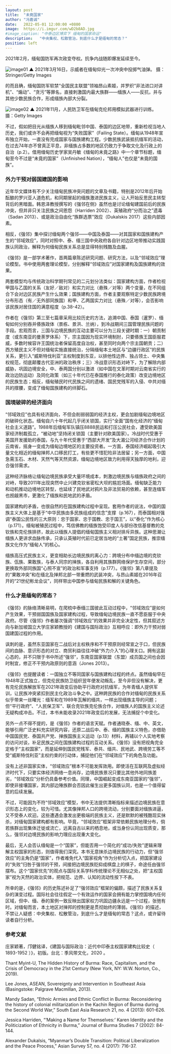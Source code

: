 ```yaml
---
layout: post
title:  "未竟国家"
author: "冯嘉诚"
date:   2022-05-01 12:00:00 +0800
image:  https://i.imgur.com/wD2b8AD.jpg
#image_caption: "中泰边区博弈下 缅甸的国家命运"
description:   "中央集权、松散管治，到底什么才是缅甸的常态？"
position: left
---
```


2021年2月，缅甸国防军再次政变夺权。抗争内战随即爆发延续至今。

<!--more-->

![image01](https://i.imgur.com/38f24nW.jpg)
▲ 2021年3月16日，示威者在缅甸仰光一次冲突中投掷气油弹。 摄：Stringer/Getty Images

的而且确，缅甸国防军软禁“全国民主联盟”领袖昂山素姬，并罗织“非法进口对讲机”、“煽动”、“贪污”等罪名，直接刺激国内最大族群——缅族人——反抗，并与其他少数民族合作，形成缅族內部大分裂。

![image02](https://i.imgur.com/rNQNVHk.jpg)
▲ 2021年11月，人民防卫军在缅甸克伦邦用模拟武器进行训练。 摄：Getty Images

不过，假如把目光从缅族人移到缅甸毗邻中国、泰国的边区地带，重新检视当地人历史，我们或许不会再把缅甸视为“失败国家”（Failing State）。缅甸从1948年宣布独立开始，一直没有完成国家与国族建构工程。少数民族武装抵抗缅军的活动，在过去74年亦不曾真正平息，非缅族占多数的地区仍致力于争取文化及行政上的自治（p.2）。借用缅甸历史学家吴丹敏《缅甸的未竟之路》中一个章节标题，缅甸至今不过是“未竟的国家”（Unfinished Nation），“缅甸人”也仅是“未竟的国族”。


### 外力干预对弱国建国的影响

近年华文媒体有不少关注缅甸民族冲突问题的文章及书籍，特别是2012年后开始酝酿的罗兴亚人道危机，和同期冒起的缅族激进民族主义，让人开始反思民主转型背后的黑暗面。韩恩泽教授撰写的《强邻在侧》虽然也是讨论缅甸建国前后的民族冲突，但并非只关注民族之间恩怨（Harriden 2002）、英殖政府“分而治之”遗毒（Sadan 2013）、或是政治自由化“族群选票”效应（Dukalskis 2017）这些内部因素。

相反，《强邻》集中探讨缅甸两个强邻——中国及泰国——对其国家和国族建构产生的“邻域效应”，同时对照中、泰、缅三国中央政府各自针对边区地带推动实践国族认同政治，解释为何缅甸民族关系总是显得特别残酷及血腥。

《强邻》是一部学术著作，首两篇章陈述研究问题、研究方法，以及“邻域效应”理论模型。书中使用两套理论模型，分别解释“邻域效应”对国家建构及国族建构的效果。

两套模型均与传统政治科学期刊常见的二元划分法类似：国家建构方面，作者检视甲国与乙国的关系（友好／敌对）和实力对比（悬殊／对等）两个变量，在不同组合下会对边区民族产生什么效果；国族建构方面，作者主要观察特定少数民族跨境分布形态（有／无外部同族国）和甲、乙两国实力对比（悬殊／对等），会否影响该民族对居住国的满意程度（p.38-42）。

作者在《强邻》第三至七篇章采用比较历史的方法，追溯中国、泰国（暹罗）、缅甸如何分别吞并傣族政体（景栋、景洪、兰纳），到冷战期间三国管理民族问题的手段。宏观而言，三国与边境民族的互动主要可以分为三段关键时期：一）朝贡制度（或东南亚的曼荼罗体系）下，宗主国因为现实环境制肘，只要傣族王国臣服君威，多数时候容许王国统治者保留高度自治权，甚至同时向两个宗主国朝贡；二）西方殖民主义不但对缅甸实施直接统治，分隔缅甸本土地区与“边疆行政区”的民族关系，更引入“威斯特伐利亚”主权制度到东亚，以排他性边界、独占领土、中央集权规范，彻底颠覆古代亚洲的政治秩序；三）冷战意识形态对峙下，为了解除内部威胁，巩固边境安全，中、泰两国分别以激进（如中国在文革时期对云南省实行的政治边防运动）及同化政策（如三十年代已在泰国推行的泰化政策）改变边境地区的民族生态；相反，缅甸殖民时代民族之间的遗绪、国民党残军的入侵、中共对缅共的撑腰，变成了缅甸国族建构的绊脚石。


### 国境破碎的经济面向

“邻域效应”也具有经济面向，不但会削弱弱国的经济主权，更会加剧缅甸边境地区的破碎化状态。缅甸自六十年代起几乎闭关锁国，实行“全面”国有化经济的“缅甸社会主义道路”。1988年后缅甸军队镇压8888民运和打压公民社会，遭受欧美国家经济制裁孤立，“被动地”坚持闭关锁国（主要针对欧美国家）。冷战时代受惠于美国开发援助的泰国，与九十年代受惠于“西部大开发”及大湄公河经济合作计划的云南省，摇身一变成为缅甸边境地区的主要投资者。一方面，泰国经济崛起吸引大量文化相近的缅甸掸邦人口移民打工，有些更不惜犯险非法居留；另一方面，中国急需玉石、木材、天然气等天然资源，缅甸边境地区致力利用得天独厚的地利，迎合强邻需求。

这种经济脉络让缅甸边境民族承受大量环境成本，刺激边境民族与缅族政府之间的对峙，导致2011年出现突然中止兴建克钦省密松大坝的尴尬场面。缅甸缺乏能力和动机推动边境地区转型，也延续了民地武对鸦片及非法贸易的依赖，甚至连缅军也觊觎黑市，更激化了缅族和民地武的矛盾。

国家建构的矛盾，也很自然的在国族建构过程中呈现。套用作者的说法，中国的国族主义大体上是基于“中华民族由多民族组成的信念”支撑（p.167），而泰国相对强调“泰国公民性的三大原则：忠于国家、忠于国教、忠于国王”，以“泰化”作为核心（p.171）。缅甸被殖民过程中，笃信佛教的缅族饱受印度人与部份改信基督教的克钦族和克伦族排挤，故此以缅族人提倡的缅甸国族主义相对排斥异族。这种思潮让缅族人更讲求血脉传承，只承认英殖时代前已定居当地的“土著”国定民族，推崇缅族文化作为“缅甸人”的核心。

缅族高压式民族主义，更变相助长边境民族的离心力：跨境分布中缅边境的克钦族、佤族、果敢族，与泰人同宗的掸族，各自利用其族群网络保护生存空间，部分更换取外部同族国“心照不宣”的政治和军事支持（p.177）。《强邻》第八章提及的“果敢冲突”和在缅北及掸邦北部一带重燃的武装冲突，与昂山素姬在2016年召开的“21世纪彬龙会议”，同样带出中国参与缅甸民族和解的关键角色。


### 什么才是缅甸的常态？

《强邻》的脉络清晰易明，在爬梳中泰缅三国彼此互动过程中，“邻域效应”是如何产生效果，干预弱国国族及国家建构过程，导致缅甸边境民族一直不愿臣服于中央政府。尽管《强邻》作者屡次强调“邻域效应”的效果并非完全决定性，但其叙述方向与新加坡国立大学庄家颖教授的《建国与国际政治》互相呼应：即外力干预对弱国建国过程的作用。

讽刺的是，虽然东亚国家在二战后对主权秩序和不干预原则经常宣之于口，但民族间的血脉、意识形态的对立、商贸利益往往冲破“外力介入”的心理关口。拥有这副心态的，并不只限于书中所述“强邻”，东南亚国家联盟（东盟）成员国之间也会因时制宜，修正不干预内政原则的意涵（Jones 2013）。

《强邻》也提醒读者：一国独立不等同国家与国族建构过程的终点。虽然缅甸早在1948年正式独立，但克伦民族防卫组织翌年便发动叛乱，至今非但没有解决，更有克伦民族解放军在2021年政变后协助平行政府对抗缅军，为年青缅人提供军训，让民族冲突紧扣到民主化政治斗争之中。这种跨民族的合作对缅甸的民族关系似乎带来一丝曙光：缅军和在1989年瓦解的缅共，一样出现缅族主导的问题；但“平行政府”、“人民保卫军”、联合克钦族克伦族合作，对缅族人的国族主义论述无疑构成冲击。不过，本书未能收录2021年政变后的发展，无法捕捉个中变化。

另外一点不得不提的，是《强邻》作者的语言天赋。作者通晓泰、缅、中、英文，能够引用广泛史料充实研究内容，还原二战后中、泰、缅的国族主义特色，亦借助中国国民党、泰国共产党、掸族国族主义运动（p.13）材料，再辅以个人实地考察的访问对谈，补足民族之间在国族建构过程的互动关系。《强邻》没有把视角完全定格于“主权国家”，而是延伸到国民党残军、泰共、缅共、民地武、跨境劳工等不受“威斯特伐利亚”主权约束的行动体，捕捉他们在“邻域效应”下的角色及功能。

没有上述非国家实体，“邻域效应”根本不可能发挥效用。即使活在互联网及虚拟经济时代下，只要实体经济网络一息尚存，边境民族景况只要比其他外地同族差劣，“邻域效应”分析仍具备参考价值。同理，中国崛起变成东南亚国家的“强邻”，即使非接壤国家，其内部边陲族群会否因此催生出更多国族认同，也是一个值得留意的后续发展。

不过，可能因为不符“邻域效应”模型，书中无法提供清晰指标来描述边境民族在意识形态上的变化，较为可惜。尤其像掸邦人口的跨境流动，分别要面对缅族进逼，又不受泰人欢迎。这些遭遇会激发出更极端的民族主义，还是默默的被残酷现实抹杀，对缅甸国家建构都有影响。毕竟，“邻域效应”框架非常依赖民族地理分布，倘若族群出现集体迁徙或流亡，远离自古以来的栖息地，或当身份认同出现质变，那么，强邻对边境民族的影响力理应出现重大变化。

最后，无人会否认缅甸是一个“国家”，但能否用一个简化的“成功/失败”逻辑来理解主权国家的形态，则值得我们深究。本书无意抹杀边境民族的行动力，但“强邻效应”的主角仍是“国家”，作者难免代入“国家视角”作为分析切入点，把国家建设的“失败”归咎于强邻的干预，间接把边境民族贬抑成棋盘上的棋子，命途任由强邻摆布。这个“国家优先”的观点与国际关系学科传统理论不无相似之处，把“主权国家”视为天然的政治实体，把规范、边界、认知的流动性按下不表。

所幸的是，《强邻》的历史陈述补足了“强邻效应”框架的偏颇，描述了民族关系复杂的演变过程。国际社会往往假定一个有效运作的国家会拥有能力掌控国境内任何区域，但中、缅、泰的案例一致反映出国家权力巩固边疆永远是一个过程，张弛有时。对缅甸而言，本土地区对掸邦的控制更是贯彻始终的薄弱。《强邻》的描述，不禁让人疑惑：中央集权、松散管治，到底什么才是缅甸的常态？这点，或许留待读者自行分析。


### 参考文献

庄家颖著，邝健铭译，《建国与国际政治：近代中印泰主权国家建构比较史（ 1893-1952 ）》，初版。台北：季风带文化，2020 。

Thant Myint-U, The Hidden History of Burma: Race, Capitalism, and the Crisis of Democracy in the 21st Century (New York, NY: W.W. Norton, Co., 2019).

Lee Jones, ASEAN, Sovereignty and Intervention in Southeast Asia (Basingstoke: Palgrave Macmillan, 2013).

Mandy Sadan, “Ethnic Armies and Ethnic Conflict in Burma: Reconsidering the history of colonial militarization in the Kachin Region of Burma during the Second World War,” South East Asia Research 21, no. 4 (2013): 601-626.

Jessica Harriden, “‘Making a Name for Themselves:’ Karen Identity and the Politicization of Ethnicity in Burma,” Journal of Burma Studies 7 (2002): 84-144.

Alexander Dukalsis, “Myanmar’s Double Transition: Political Liberalization and the Peace Process,” Asian Survey 57, no. 4 (2017): 716-37. 
